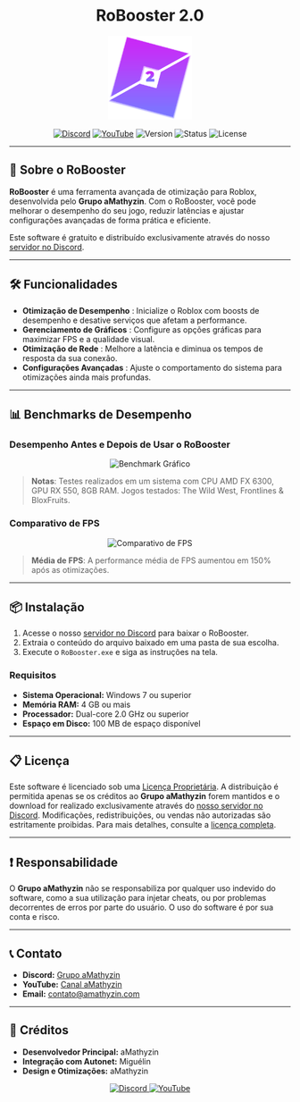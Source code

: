 <h1 align="center">RoBooster 2.0</h1>

<p align="center">
  <img src="./img/logo.png" alt="RoBooster Logo" width="150" height="150"/>
</p>

<p align="center">
  <a href="https://amathyzin.tech/discord"><img src="https://img.shields.io/badge/Discord-7289DA?style=for-the-badge&logo=discord&logoColor=white" alt="Discord"></a>
  <a href="https://youtube.com/@amathyzin"><img src="https://img.shields.io/badge/YouTube-FF0000?style=for-the-badge&logo=youtube&logoColor=white" alt="YouTube"></a>
  <img src="https://img.shields.io/badge/version-2.0-blue?style=for-the-badge" alt="Version">
  <img src="https://img.shields.io/badge/status-in%20development-orange?style=for-the-badge" alt="Status">
  <img src="https://img.shields.io/badge/license-proprietary-red?style=for-the-badge" alt="License">
</p>

---

## 🚀 Sobre o RoBooster

**RoBooster** é uma ferramenta avançada de otimização para Roblox, desenvolvida pelo **Grupo aMathyzin**. Com o RoBooster, você pode melhorar o desempenho do seu jogo, reduzir latências e ajustar configurações avançadas de forma prática e eficiente.

Este software é gratuito e distribuído exclusivamente através do nosso [servidor no Discord](https://amathyzin.tech/discord).

---

## 🛠️ Funcionalidades

- **Otimização de Desempenho** <i class="fa-solid fa-bolt"></i>: Inicialize o Roblox com boosts de desempenho e desative serviços que afetam a performance.
- **Gerenciamento de Gráficos** <i class="fa-solid fa-tv"></i>: Configure as opções gráficas para maximizar FPS e a qualidade visual.
- **Otimização de Rede** <i class="fa-solid fa-wifi"></i>: Melhore a latência e diminua os tempos de resposta da sua conexão.
- **Configurações Avançadas** <i class="fa-solid fa-sliders-h"></i>: Ajuste o comportamento do sistema para otimizações ainda mais profundas.

---

## 📊 Benchmarks de Desempenho

### Desempenho Antes e Depois de Usar o RoBooster

<p align="center">
  <img src="https://via.placeholder.com/800x400.png?text=Benchmark+Graph+Before+and+After" alt="Benchmark Gráfico" width="80%">
</p>

> **Notas**: Testes realizados em um sistema com CPU AMD FX 6300, GPU RX 550, 8GB RAM. Jogos testados: The Wild West, Frontlines & BloxFruits.

### Comparativo de FPS

<p align="center">
  <img src="https://via.placeholder.com/800x400.png?text=FPS+Comparison" alt="Comparativo de FPS" width="80%">
</p>

> **Média de FPS**: A performance média de FPS aumentou em 150% após as otimizações.

---

## 📦 Instalação

1. Acesse o nosso [servidor no Discord](https://amathyzin.tech/discord) para baixar o RoBooster.
2. Extraia o conteúdo do arquivo baixado em uma pasta de sua escolha.
3. Execute o `RoBooster.exe` e siga as instruções na tela.

### **Requisitos**

- **Sistema Operacional:** Windows 7 ou superior
- **Memória RAM:** 4 GB ou mais
- **Processador:** Dual-core 2.0 GHz ou superior
- **Espaço em Disco:** 100 MB de espaço disponível

---

## 📋 Licença

Este software é licenciado sob uma [Licença Proprietária](./LICENSE). A distribuição é permitida apenas se os créditos ao **Grupo aMathyzin** forem mantidos e o download for realizado exclusivamente através do [nosso servidor no Discord](https://amathyzin.tech/discord). Modificações, redistribuições, ou vendas não autorizadas são estritamente proibidas. Para mais detalhes, consulte a [licença completa](./LICENSE).

---

## ❗ Responsabilidade

O **Grupo aMathyzin** não se responsabiliza por qualquer uso indevido do software, como a sua utilização para injetar cheats, ou por problemas decorrentes de erros por parte do usuário. O uso do software é por sua conta e risco.

---

## 📞 Contato

- **Discord:** [Grupo aMathyzin](https://amathyzin.tech/discord)
- **YouTube:** [Canal aMathyzin](https://youtube.com/@amathyzin)
- **Email:** contato@amathyzin.com

---

## 🌟 Créditos

- **Desenvolvedor Principal:** aMathyzin
- **Integração com Autonet:** Miguélin
- **Design e Otimizações:** aMathyzin

<p align="center">
    <a href="https://amathyzin.tech/discord" target="_blank">
        <img src="https://img.shields.io/badge/Discord-7289DA?style=for-the-badge&logo=discord&logoColor=white" alt="Discord">
    </a>
    <a href="https://youtube.com/@amathyzin" target="_blank">
        <img src="https://img.shields.io/badge/YouTube-FF0000?style=for-the-badge&logo=youtube&logoColor=white" alt="YouTube">
    </a>
</p>
